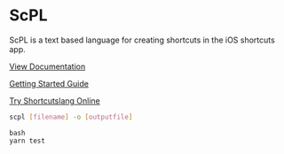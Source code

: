 # ScPL

ScPL is a text based language for creating shortcuts in the iOS shortcuts app.

[View Documentation](https://pfgithub.github.io/shortcutslang/)

[Getting Started Guide](https://pfgithub.github.io/shortcutslang/gettingstarted.html)

[Try Shortcutslang Online](https://editor.scpl.dev)

```bash
scpl [filename] -o [outputfile]
```

```
bash
yarn test
```
